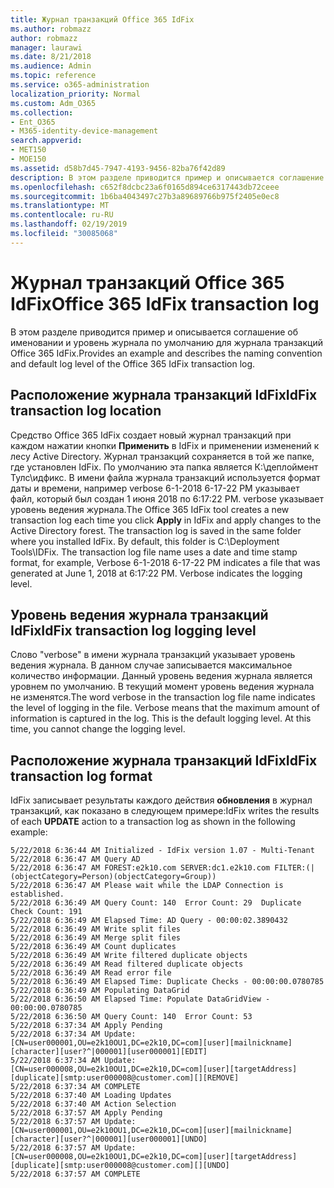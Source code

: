 ```yaml
---
title: Журнал транзакций Office 365 IdFix
ms.author: robmazz
author: robmazz
manager: laurawi
ms.date: 8/21/2018
ms.audience: Admin
ms.topic: reference
ms.service: o365-administration
localization_priority: Normal
ms.custom: Adm_O365
ms.collection:
- Ent_O365
- M365-identity-device-management
search.appverid:
- MET150
- MOE150
ms.assetid: d58b7d45-7947-4193-9456-82ba76f42d89
description: В этом разделе приводится пример и описывается соглашение об именовании и уровень журнала по умолчанию для журнала транзакций Office 365 IdFix.
ms.openlocfilehash: c652f8dcbc23a6f0165d894ce6317443db72ceee
ms.sourcegitcommit: 1b6ba4043497c27b3a89689766b975f2405e0ec8
ms.translationtype: MT
ms.contentlocale: ru-RU
ms.lasthandoff: 02/19/2019
ms.locfileid: "30085068"
---
```

# <a name="office-365-idfix-transaction-log"></a><span data-ttu-id="3261d-103">Журнал транзакций Office 365 IdFix</span><span class="sxs-lookup"><span data-stu-id="3261d-103">Office 365 IdFix transaction log</span></span>

<span data-ttu-id="3261d-104">В этом разделе приводится пример и описывается соглашение об именовании и уровень журнала по умолчанию для журнала транзакций Office 365 IdFix.</span><span class="sxs-lookup"><span data-stu-id="3261d-104">Provides an example and describes the naming convention and default log level of the Office 365 IdFix transaction log.</span></span>
  
## <a name="idfix-transaction-log-location"></a><span data-ttu-id="3261d-105">Расположение журнала транзакций IdFix</span><span class="sxs-lookup"><span data-stu-id="3261d-105">IdFix transaction log location</span></span>

<span data-ttu-id="3261d-p101">Средство Office 365 IdFix создает новый журнал транзакций при каждом нажатии кнопки **Применить** в IdFix и применении изменений к лесу Active Directory. Журнал транзакций сохраняется в той же папке, где установлен IdFix. По умолчанию эта папка является К:\деплоймент Тулс\идфикс. В имени файла журнала транзакций используется формат даты и времени, например verbose 6-1-2018 6-17-22 PM указывает файл, который был создан 1 июня 2018 по 6:17:22 PM. verbose указывает уровень ведения журнала.</span><span class="sxs-lookup"><span data-stu-id="3261d-p101">The Office 365 IdFix tool creates a new transaction log each time you click **Apply** in IdFix and apply changes to the Active Directory forest. The transaction log is saved in the same folder where you installed IdFix. By default, this folder is C:\Deployment Tools\IDFix. The transaction log file name uses a date and time stamp format, for example, Verbose 6-1-2018 6-17-22 PM indicates a file that was generated at June 1, 2018 at 6:17:22 PM. Verbose indicates the logging level.</span></span> 
  
## <a name="idfix-transaction-log-logging-level"></a><span data-ttu-id="3261d-111">Уровень ведения журнала транзакций IdFix</span><span class="sxs-lookup"><span data-stu-id="3261d-111">IdFix transaction log logging level</span></span>

<span data-ttu-id="3261d-p102">Слово "verbose" в имени журнала транзакций указывает уровень ведения журнала. В данном случае записывается максимальное количество информации. Данный уровень ведения журнала является уровнем по умолчанию. В текущий момент уровень ведения журнала не изменятся.</span><span class="sxs-lookup"><span data-stu-id="3261d-p102">The word verbose in the transaction log file name indicates the level of logging in the file. Verbose means that the maximum amount of information is captured in the log. This is the default logging level. At this time, you cannot change the logging level.</span></span>
  
## <a name="idfix-transaction-log-format"></a><span data-ttu-id="3261d-116">Расположение журнала транзакций IdFix</span><span class="sxs-lookup"><span data-stu-id="3261d-116">IdFix transaction log format</span></span>

<span data-ttu-id="3261d-117">IdFix записывает результаты каждого действия **обновления** в журнал транзакций, как показано в следующем примере:</span><span class="sxs-lookup"><span data-stu-id="3261d-117">IdFix writes the results of each **UPDATE** action to a transaction log as shown in the following example:</span></span>
  
```
5/22/2018 6:36:44 AM Initialized - IdFix version 1.07 - Multi-Tenant
5/22/2018 6:36:47 AM Query AD
5/22/2018 6:36:47 AM FOREST:e2k10.com SERVER:dc1.e2k10.com FILTER:(|(objectCategory=Person)(objectCategory=Group))
5/22/2018 6:36:47 AM Please wait while the LDAP Connection is established.
5/22/2018 6:36:49 AM Query Count: 140  Error Count: 29  Duplicate Check Count: 191
5/22/2018 6:36:49 AM Elapsed Time: AD Query - 00:00:02.3890432
5/22/2018 6:36:49 AM Write split files
5/22/2018 6:36:49 AM Merge split files
5/22/2018 6:36:49 AM Count duplicates
5/22/2018 6:36:49 AM Write filtered duplicate objects
5/22/2018 6:36:49 AM Read filtered duplicate objects
5/22/2018 6:36:49 AM Read error file
5/22/2018 6:36:49 AM Elapsed Time: Duplicate Checks - 00:00:00.0780785
5/22/2018 6:36:49 AM Populating DataGrid
5/22/2018 6:36:50 AM Elapsed Time: Populate DataGridView - 00:00:00.0780785
5/22/2018 6:36:50 AM Query Count: 140  Error Count: 53
5/22/2018 6:37:34 AM Apply Pending
5/22/2018 6:37:34 AM Update: [CN=user000001,OU=e2k10OU1,DC=e2k10,DC=com][user][mailnickname][character][user?^|000001][user000001][EDIT]
5/22/2018 6:37:34 AM Update: [CN=user000008,OU=e2k10OU1,DC=e2k10,DC=com][user][targetAddress][duplicate][smtp:user000008@customer.com][][REMOVE]
5/22/2018 6:37:34 AM COMPLETE
5/22/2018 6:37:40 AM Loading Updates
5/22/2018 6:37:40 AM Action Selection
5/22/2018 6:37:57 AM Apply Pending
5/22/2018 6:37:57 AM Update: [CN=user000001,OU=e2k10OU1,DC=e2k10,DC=com][user][mailnickname][character][user?^|000001][user000001][UNDO]
5/22/2018 6:37:57 AM Update: [CN=user000008,OU=e2k10OU1,DC=e2k10,DC=com][user][targetAddress][duplicate][smtp:user000008@customer.com][][UNDO]
5/22/2018 6:37:57 AM COMPLETE

```